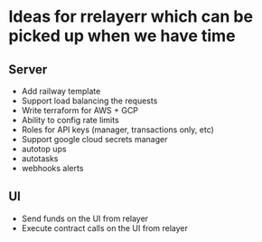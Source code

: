 # Ideas for rrelayerr which can be picked up when we have time

## Server

- Add railway template
- Support load balancing the requests
- Write terraform for AWS + GCP
- Ability to config rate limits
- Roles for API keys (manager, transactions only, etc)
- Support google cloud secrets manager
- autotop ups
- autotasks
- webhooks alerts

## UI

- Send funds on the UI from relayer
- Execute contract calls on the UI from relayer